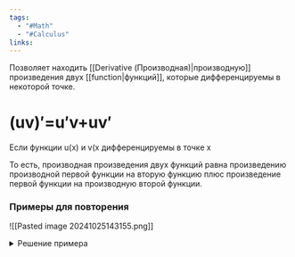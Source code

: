 ```yaml
---
tags:
  - "#Math"
  - "#Calculus"
links:
---
```

Позволяет находить [[Derivative (Производная)|производную]]  произведения двух [[function|функций]], которые дифференцируемы в некоторой точке.

# (uv)′=u′v+uv′
Если функции u(x) и v(x дифференцируемы в точке x

То есть, производная произведения двух функций равна произведению производной первой функции на вторую функцию плюс произведение первой функции на производную второй функции.

### Примеры для повторения
![[Pasted image 20241025143155.png]]

<details>
  <summary>Решение примера</summary>
**Задача:** Найдите производную функции y=x⋅sin⁡x

**Решение:**

Применим правило произведения. Пусть:

- u(x)==x
- v(x)=sin⁡(x)

Сначала найдём производные u′(x) и v′(x):

u′(x)=ddx(x)=1u'(x) = \frac{d}{dx} (x) = 1u′(x)=dxd​(x)=1 v′(x)=ddx(sin⁡x)=cos⁡xv'(x) = \frac{d}{dx} (\sin x) = \cos xv′(x)=dxd​(sinx)=cosx

Теперь применим правило произведения:

y′=u′v+uv′=(1)⋅sin⁡x+x⋅cos⁡x=sin⁡x+xcos⁡xy' = u'v + uv' = (1) \cdot \sin x + x \cdot \cos x = \sin x + x \cos xy′=u′v+uv′=(1)⋅sinx+x⋅cosx=sinx+xcosx

**Ответ:** Производная функции y=x⋅sin⁡xy = x \cdot \sin xy=x⋅sinx равна y′=sin⁡x+xcos⁡xy' = \sin x + x \cos xy′=sinx+xcosx.


</details>